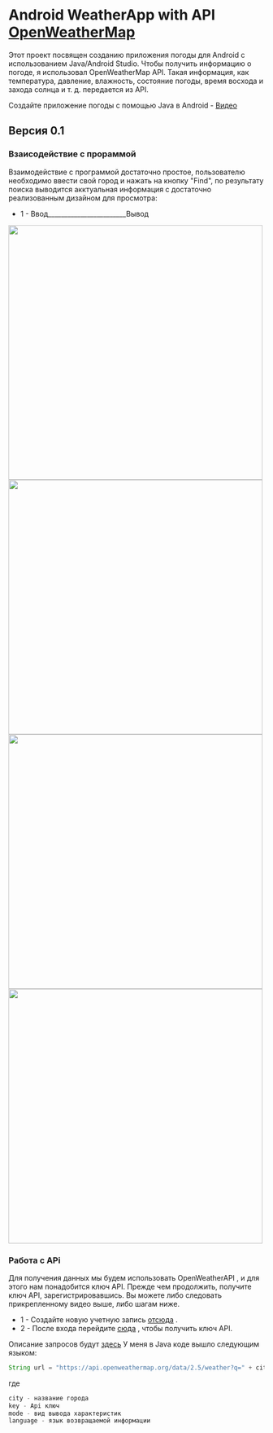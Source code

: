 # Android WeatherApp with API [OpenWeatherMap](https://openweathermap.org/)

Этот проект посвящен созданию приложения погоды для Android с использованием Java/Android Studio. 
Чтобы получить информацию о погоде, я использовал OpenWeatherMap API. Такая информация, как температура, давление, влажность, состояние погоды, 
время восхода и захода солнца и т. д. передается из API.

Создайте приложение погоды с помощью Java в Android - [Видео](https://www.youtube.com/watch?v=zzV2aML_zNg)

## Версия 0.1

### Взаисодействие с прораммой

Взаимодействие с программой достаточно простое, пользователю необходимо ввести свой город и нажать на кнопку "Find", по результату поиска выводится акктуальная информация с достаточно реализованным дизайном для просмотра:

- 1 - Ввод________________________Вывод

<img height="500px" src='https://user-images.githubusercontent.com/62243773/152522746-85f410dd-3db1-4c5a-8e75-c4ddbcf74bfd.png' > <img height="500px" src='https://user-images.githubusercontent.com/62243773/152523618-5d17ff53-b45a-4296-8226-f0c7bfa181b5.png' > <img height="500px" src='https://user-images.githubusercontent.com/62243773/152524036-8261ddd2-9e0c-4a36-98b2-a26ee629a099.png' > <img height="500px" src='https://user-images.githubusercontent.com/62243773/152524355-f41679b2-242d-4667-85d8-dbc8b4f3c5f7.png' >

### Работа с APi
Для получения данных мы будем использовать OpenWeatherAPI , и для этого нам понадобится ключ API. Прежде чем продолжить, получите ключ API, зарегистрировавшись. Вы можете либо следовать прикрепленному видео выше, либо шагам ниже.

- 1 - Создайте новую учетную запись [отсюда](https://home.openweathermap.org/users/sign_up) .
- 2 - После входа перейдите [сюда](https://openweathermap.org/price) , чтобы получить ключ API.

Описание запросов будут [здесь](https://openweathermap.org/current)
У меня в Java коде вышло следующим языком:
```java
String url = "https://api.openweathermap.org/data/2.5/weather?q=" + city + "&appid=" + key + "&units=" + mode +"&lang=" + language;
```
где
```java
city - название города
key - Api ключ
mode - вид вывода характеристик
language - язык возвращаемой информации
```
